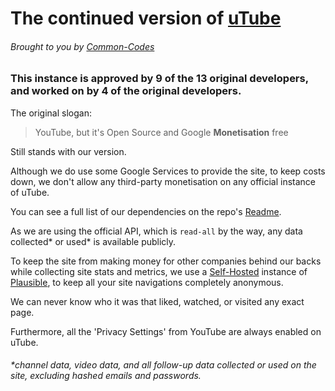 # The continued version of [uTube](https://common-codes.github.io/OpenSource-uTube)
###### Brought to you by [Common-Codes](https://github.com/Common-Codes)

### This instance is approved by 9 of the 13 original developers, and worked on by 4 of the original developers.

The original slogan:
> YouTube, but it's Open Source and Google **Monetisation** free

Still stands with our version.

Although we do use some Google Services to provide the site, to keep costs down, we don't allow any third-party monetisation on any official instance of uTube.

You can see a full list of our dependencies on the repo's [Readme](https://github.com/Common-Codes/OpenSource-uTube/blob/main/README.md).

As we are using the official API, which is `read-all` by the way, any data collected* or used* is available publicly.

To keep the site from making money for other companies behind our backs while collecting site stats and metrics, we use a [Self-Hosted](https://plausible.io/docs/self-hosting) instance of [Plausible](https://plausible.io/), to keep all your site navigations completely anonymous.

We can never know who it was that liked, watched, or visited any exact page.

Furthermore, all the 'Privacy Settings' from YouTube are always enabled on uTube.

###### *channel data, video data, and all follow-up data collected or used on the site, excluding hashed emails and passwords.
